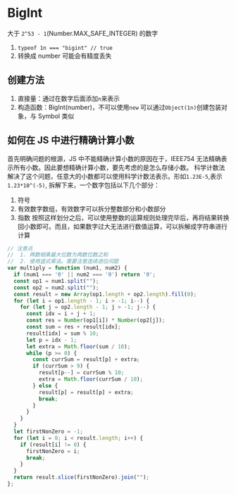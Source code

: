 # BigInt

大于 `2^53 - 1`(Number.MAX_SAFE_INTEGER) 的数字

1. `typeof 1n === "bigint" // true`
2. 转换成 number 可能会有精度丢失

## 创建方法

1. 直接量：通过在数字后面添加`n`来表示
2. 构造函数：BigInt(number)，不可以使用`new`
   可以通过`Object(1n)`创建包装对象，与 Symbol 类似

## 如何在 JS 中进行精确计算小数

首先明确问题的根源，JS 中不能精确计算小数的原因在于，IEEE754 无法精确表示所有小数。因此要想精确计算小数，要先考虑的是怎么存储小数。
科学计数法解决了这个问题，任意大的小数都可以使用科学计数法表示。形如`1.23E-5`,表示`1.23*10^(-5)`, 拆解下来，一个数字包括以下几个部分：

1. 符号
2. 有效数字数组，有效数字可以拆分整数部分和小数部分
3. 指数
   按照这样划分之后，可以使用整数的运算规则处理完毕后，再将结果转换回小数即可。而且，如果数字过大无法进行数值运算，可以拆解成字符串进行计算

```js
// 注意点
// 	1. 两数相乘最大位数为两数位数之和
// 	2. 使用竖式乘法。需要注意连续进位问题
var multiply = function (num1, num2) {
  if (num1 === '0' || num2 === '0') return '0';
  const op1 = num1.split("");
  const op2 = num2.split("");
  const result = new Array(op1.length + op2.length).fill(0);
  for (let i = op1.length - 1; i > -1; i--) {
    for (let j = op2.length - 1; j > -1; j--) {
      const idx = i + j + 1;
      const res = Number(op1[i]) * Number(op2[j]);
      const sum = res + result[idx];
      result[idx] = sum % 10;
      let p = idx - 1;
      let extra = Math.floor(sum / 10);
      while (p >= 0) {
        const currSum = result[p] + extra;
        if (currSum > 9) {
          result[p--] = currSum % 10;
          extra = Math.floor(currSum / 10);
        } else {
          result[p] = result[p] + extra;
          break;
        }
      }
    }
  }
  let firstNonZero = -1;
  for (let i = 0; i < result.length; i++) {
    if (result[i] != 0) {
      firstNonZero = i;
      break;
    }
  }
  return result.slice(firstNonZero).join("");
};


```
